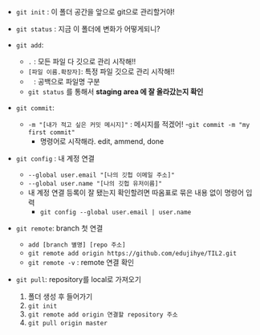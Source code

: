 - `git init` : 이 폴더 공간을 앞으로 git으로 관리할거야!
- `git status` : 지금 이 폴더에 변화가 어떻게되니?
- `git add`: 
    - `.` : 모든 파일 다 깃으로 관리 시작해!!
    - `[파일 이름.확장자]`: 특정 파일 깃으로 관리 시작해!!
    - ` ` : 공백으로 파일명 구분
    - `git status` 를 통해서 **staging area 에 잘 올라갔는지 확인**


- `git commit`:
    - `-m "[내가 적고 싶은 커밋 메시지]"` : 메시지를 적겠어!
        -`git commit -m "my first commit"`
        - 명령어로 시작해라. edit, ammend, done


* `git config` : 내 계정 연결
    * `--global user.email "[나의 깃헙 이메일 주소]"` 
    * `--global user.name "[나의 깃헙 유저이름]"`
    * 내 계정 연결 등록이 잘 됐는지 확인할려면 따옴표로 묶은 내용 없이 명령어 입력
        * `git config --global user.email | user.name`

* `git remote`: branch 첫 연결
    * `add [branch 별명] [repo 주소]`
    * `git remote add origin https://github.com/edujihye/TIL2.git`
    * `git remote -v` : remote 연결 확인


* `git pull`: repository를 local로 가져오기
    1. 폴더 생성 후 들어가기
    2. `git init`
    3. `git remote add origin 연결할 repository 주소`
    4. `git pull origin master`


